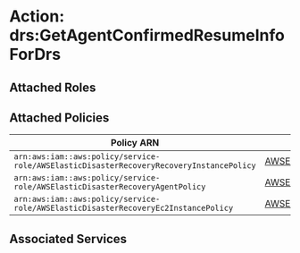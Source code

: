# Action: drs:GetAgentConfirmedResumeInfoForDrs

## Attached Roles

## Attached Policies

| Policy ARN | Policy Name |
|------------|-------------|
| `arn:aws:iam::aws:policy/service-role/AWSElasticDisasterRecoveryRecoveryInstancePolicy` | [AWSElasticDisasterRecoveryRecoveryInstancePolicy](../policies.md#awselasticdisasterrecoveryrecoveryinstancepolicy) |
| `arn:aws:iam::aws:policy/service-role/AWSElasticDisasterRecoveryAgentPolicy` | [AWSElasticDisasterRecoveryAgentPolicy](../policies.md#awselasticdisasterrecoveryagentpolicy) |
| `arn:aws:iam::aws:policy/service-role/AWSElasticDisasterRecoveryEc2InstancePolicy` | [AWSElasticDisasterRecoveryEc2InstancePolicy](../policies.md#awselasticdisasterrecoveryec2instancepolicy) |

## Associated Services

